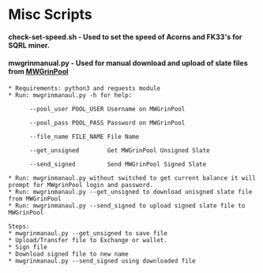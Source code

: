 # Misc Scripts

#### check-set-speed.sh - Used to set the speed of Acorns and FK33's for SQRL miner. 

#### mwgrinmanual.py - Used for manual download and upload of slate files from [MWGrinPool](https://www.mwgrinpool.com)
    * Requirements: python3 and requests module
    * Run: mwgrinmanaul.py -h for help:
    
          --pool_user POOL_USER Username on MWGrinPool
          
          --pool_pass POOL_PASS Password on MWGrinPool
          
          --file_name FILE_NAME File Name
          
          --get_unsigned        Get MWGrinPool Unsigned Slate
          
          --send_signed         Send MWGrinPool Signed Slate

    * Run: mwgrinmanaul.py without switched to get current balance it will prompt for MWgrinPool login and password. 
    * Run: mwgrinmanaul.py --get_unsigned to download unisgned slate file from MWGrinPool
    * Run: mwgrinmanaul.py --send_signed to upload signed slate file to MWGrinPool

    Steps:
    * mwgrinmanaul.py --get_unsigned to save file
    * Upload/Transfer file to Exchange or wallet. 
    * Sign file 
    * Download signed file to new name
    * mwgrinmanaul.py --send_signed using downloaded file
